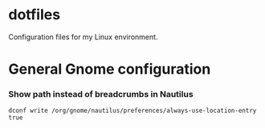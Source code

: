 # dotfiles

Configuration files for my Linux environment.

# General Gnome configuration

### Show path instead of breadcrumbs in Nautilus
`dconf write /org/gnome/nautilus/preferences/always-use-location-entry true`

